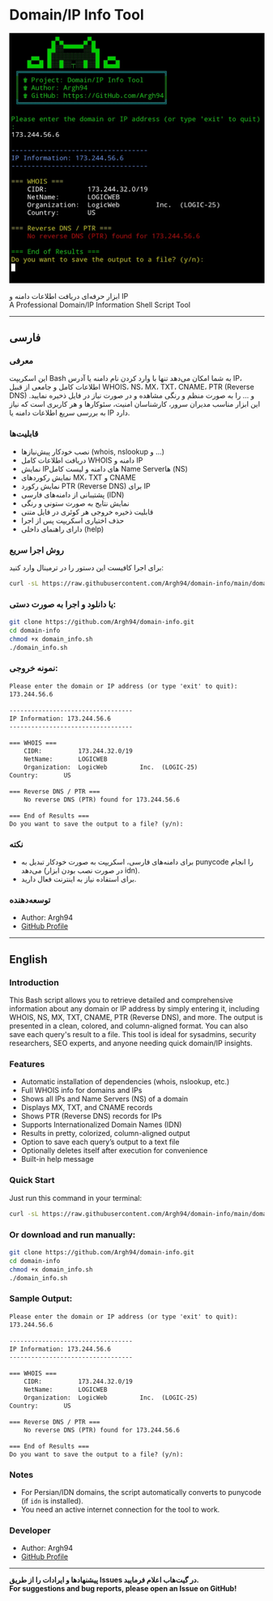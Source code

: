 # Domain/IP Info Tool

![domain_info](Termux.jpg)

ابزار حرفه‌ای دریافت اطلاعات دامنه و IP  
A Professional Domain/IP Information Shell Script Tool

---

## فارسی

### معرفی  
این اسکریپت Bash به شما امکان می‌دهد تنها با وارد کردن نام دامنه یا آدرس IP، اطلاعات کامل و جامعی از قبیل WHOIS، NS، MX، TXT، CNAME، PTR (Reverse DNS) و ... را به صورت منظم و رنگی مشاهده و در صورت نیاز در فایل ذخیره نمایید. این ابزار مناسب مدیران سرور، کارشناسان امنیت، سئوکارها و هر کاربری است که نیاز به بررسی سریع اطلاعات دامنه یا IP دارد.

### قابلیت‌ها
- نصب خودکار پیش‌نیازها (whois, nslookup و ...)
- دریافت اطلاعات کامل WHOIS دامنه و IP
- نمایش IPهای دامنه و لیست کامل Name Serverها (NS)
- نمایش رکوردهای MX، TXT و CNAME
- نمایش رکورد PTR (Reverse DNS) برای IP
- پشتیبانی از دامنه‌های فارسی (IDN)
- نمایش نتایج به صورت ستونی و رنگی
- قابلیت ذخیره خروجی هر کوئری در فایل متنی
- حذف اختیاری اسکریپت پس از اجرا
- دارای راهنمای داخلی (help)

### روش اجرا سریع
برای اجرا کافیست این دستور را در ترمینال وارد کنید:
```bash
curl -sL https://raw.githubusercontent.com/Argh94/domain-info/main/domain_info.sh | bash
```

### یا دانلود و اجرا به صورت دستی:
```bash
git clone https://github.com/Argh94/domain-info.git
cd domain-info
chmod +x domain_info.sh
./domain_info.sh
```

### نمونه خروجی:
```
Please enter the domain or IP address (or type 'exit' to quit):
173.244.56.6

----------------------------------
IP Information: 173.244.56.6
----------------------------------

=== WHOIS ===
    CIDR:          173.244.32.0/19
    NetName:       LOGICWEB
    Organization:  LogicWeb         Inc.  (LOGIC-25)              Country:       US

=== Reverse DNS / PTR ===
    No reverse DNS (PTR) found for 173.244.56.6

=== End of Results ===
Do you want to save the output to a file? (y/n):
```

### نکته
- برای دامنه‌های فارسی، اسکریپت به صورت خودکار تبدیل به punycode را انجام می‌دهد (در صورت نصب بودن ابزار idn).
- برای استفاده نیاز به اینترنت فعال دارید.

### توسعه‌دهنده
- Author: Argh94
- [GitHub Profile](https://github.com/Argh94)

---

## English

### Introduction  
This Bash script allows you to retrieve detailed and comprehensive information about any domain or IP address by simply entering it, including WHOIS, NS, MX, TXT, CNAME, PTR (Reverse DNS), and more. The output is presented in a clean, colored, and column-aligned format. You can also save each query's result to a file. This tool is ideal for sysadmins, security researchers, SEO experts, and anyone needing quick domain/IP insights.

### Features
- Automatic installation of dependencies (whois, nslookup, etc.)
- Full WHOIS info for domains and IPs
- Shows all IPs and Name Servers (NS) of a domain
- Displays MX, TXT, and CNAME records
- Shows PTR (Reverse DNS) records for IPs
- Supports Internationalized Domain Names (IDN)
- Results in pretty, colorized, column-aligned output
- Option to save each query’s output to a text file
- Optionally deletes itself after execution for convenience
- Built-in help message

### Quick Start
Just run this command in your terminal:
```bash
curl -sL https://raw.githubusercontent.com/Argh94/domain-info/main/domain_info.sh | bash
```

### Or download and run manually:
```bash
git clone https://github.com/Argh94/domain-info.git
cd domain-info
chmod +x domain_info.sh
./domain_info.sh
```

### Sample Output:
```
Please enter the domain or IP address (or type 'exit' to quit):
173.244.56.6

----------------------------------
IP Information: 173.244.56.6
----------------------------------

=== WHOIS ===
    CIDR:          173.244.32.0/19
    NetName:       LOGICWEB
    Organization:  LogicWeb         Inc.  (LOGIC-25)              Country:       US

=== Reverse DNS / PTR ===
    No reverse DNS (PTR) found for 173.244.56.6

=== End of Results ===
Do you want to save the output to a file? (y/n):
```

### Notes
- For Persian/IDN domains, the script automatically converts to punycode (if `idn` is installed).
- You need an active internet connection for the tool to work.

### Developer
- Author: Argh94
- [GitHub Profile](https://github.com/Argh94)

---

**پیشنهادها و ایرادات را از طریق Issues در گیت‌هاب اعلام فرمایید.**  
**For suggestions and bug reports, please open an Issue on GitHub!**
